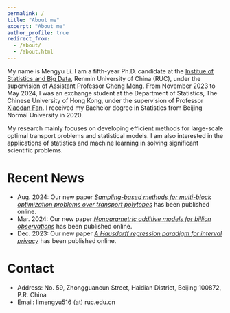 ```yaml
---
permalink: /
title: "About me"
excerpt: "About me"
author_profile: true
redirect_from: 
  - /about/
  - /about.html
---
```


My name is Mengyu Li. I am a fifth-year Ph.D. candidate at the [Institue of Statistics and Big Data](http://isbd.ruc.edu.cn/), Renmin University of China (RUC), under the supervision of Assistant Professor [Cheng Meng](http://isbd.ruc.edu.cn/sztd/c8798bd759634ad984964a646fb8c25d.htm). From November 2023 to May 2024, I was an exchange student at the Department of Statistics, The Chinese University of Hong Kong, under the supervision of Professor [Xiaodan Fan](https://www.sta.cuhk.edu.hk/peoples/xfan/). I received my Bachelor degree in Statistics from Beijing Normal University in 2020. 

My research mainly focuses on developing efficient methods for large-scale optimal transport problems and statistical models. I am also interested in the applications of statistics and machine learning in solving significant scientific problems.

Recent News
======
* Aug. 2024: Our new paper [*Sampling-based methods for multi-block optimization problems over transport polytopes*](https://www.ams.org/journals/mcom/0000-000-00/S0025-5718-2024-03989-3/) has been published online.
* Mar. 2024: Our new paper [*Nonparametric additive models for billion observations*](https://www.tandfonline.com/doi/abs/10.1080/10618600.2024.2319684) has been published online.
* Dec. 2023: Our new paper [*A Hausdorff regression paradigm for interval privacy*](https://ieeexplore.ieee.org/document/10365205) has been published online.

Contact
======
* Address: No. 59, Zhongguancun Street, Haidian District, Beijing 100872, P.R. China
* Email: limengyu516 (at) ruc.edu.cn
